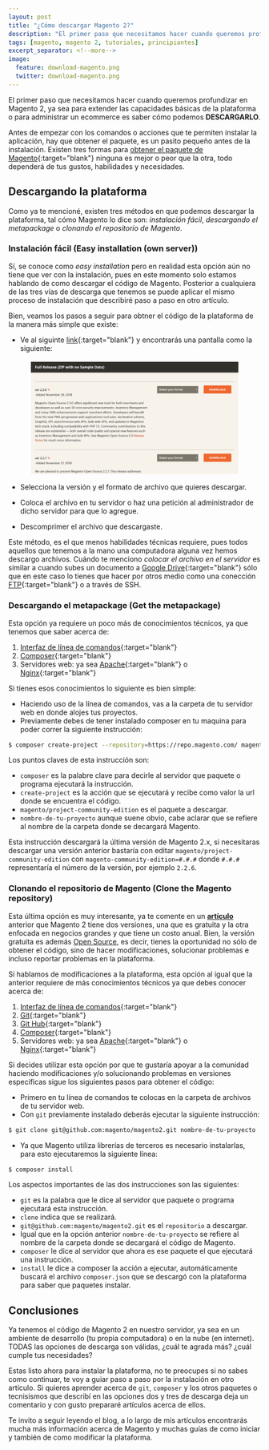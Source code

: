 ```yaml
---
layout: post
title: "¿Cómo descargar Magento 2?"
description: "El primer paso que necesitamos hacer cuando queremos profundizar en Magento 2, ya sea para extender las capacidades básicas de la plataforma o para administrar un ecommerce es saber cómo podemos DESCARGARLO."
tags: [magento, magento 2, tutoriales, principiantes]
excerpt_separator: <!--more-->
image:
  feature: download-magento.png
  twitter: download-magento.png
---
```


El primer paso que necesitamos hacer cuando queremos profundizar en Magento 2, ya sea para extender las capacidades básicas de la plataforma o para administrar un ecommerce es saber cómo podemos <strong>DESCARGARLO</strong>.

<!--more-->

Antes de empezar con los comandos o acciones que te permiten instalar la aplicación, hay que obtener el paquete, es un pasito pequeño antes de la instalación. Existen tres formas para [obtener el paquete de Magento](https://devdocs.magento.com/guides/v2.3/install-gde/bk-install-guide.html){:target="blank"} ninguna es mejor o peor que la otra, todo dependerá de tus gustos, habilidades y necesidades.

## Descargando la plataforma

Como ya te mencioné, existen tres métodos en que podemos descargar la plataforma, tal cómo Magento lo dice son: <i>instalación fácil</i>, <i>descargando el metapackage</i> o <i>clonando el repositorio de Magento</i>.

### Instalación fácil (Easy installation (own server))

Sí, se conoce como <i>easy installation</i> pero en realidad esta opción aún no tiene que ver con la instalación, pues en este momento solo estamos hablando de como descargar el código de Magento. Posterior a cualquiera de las tres vías de descarga que tenemos se puede aplicar el mismo proceso de instalación que describiré paso a paso en otro artículo.

Bien, veamos los pasos a seguir para obtner el código de la plataforma de la manera más simple que existe:

- Ve al siguinte [link](https://magento.com/tech-resources/download){:target="blank"} y encontrarás una pantalla como la siguiente: 

<figure>
	<a href="/images/blog/magento-install/download.png">
		<img src="/images/blog/magento-install/download.png" alt="Magento 2 download view">
	</a>
</figure>

- Selecciona la versión y el formato de archivo que quieres descargar.

- Coloca el archivo en tu servidor o haz una petición al administrador de dicho servidor para que lo agregue.

- Descomprimer el archivo que descargaste.

Este método, es el que menos habilidades técnicas requiere, pues todos aquellos que tenemos a la mano una computadora alguna vez hemos descargo archivos. Cuándo te menciono <i>colocar el archivo en el servidor</i> es similar a cuando subes un documento a [Google Drive](https://www.google.com/drive/){:target="blank"} sólo que en este caso lo tienes que hacer por otros medio como una conección [FTP](https://filezilla-project.org/){:target="blank"} o a través de SSH.

### Descargando el metapackage (Get the metapackage)

Esta opción ya requiere un poco más de conocimientos técnicos, ya que tenemos que saber acerca de:

1. [Interfaz de línea de comandos](https://es.wikipedia.org/wiki/Interfaz_de_l%C3%ADnea_de_comandos){:target="blank"}
2. [Composer](https://getcomposer.org/){:target="blank"}
3. Servidores web: ya sea [Apache](https://httpd.apache.org/){:target="blank"} o [Nginx](https://nginx.org/en/){:target="blank"}

Si tienes esos conocimientos lo siguiente es bien simple:

- Haciendo uso de la línea de comandos, vas a la carpeta de tu servidor web en donde alojes tus proyectos.
- Previamente debes de tener instalado composer en tu maquina para poder correr la siguiente instrucción:

```bash
$ composer create-project --repository=https://repo.magento.com/ magento/project-community-edition nombre-de-tu-proyecto
```

Los puntos claves de esta instrucción son:

- `composer` es la palabre clave para decirle al servidor que paquete o programa ejecutará la instrucción.
- `create-project` es la acción que se ejecutará y recibe como valor la url donde se encuentra el código.
- `magento/project-community-edition` es el paquete a descargar.
- `nombre-de-tu-proyecto` aunque suene obvio, cabe aclarar que se refiere al nombre de la carpeta donde se decargará Magento.

Esta instrucción descargará la última versión de Magento 2.x, si necesitaras descargar una versión anterior bastaría con editar `magento/project-community-edition` con `magento-community-edition=#.#.#` donde `#.#.#`  representaría el número de la versión, por ejemplo `2.2.6`.

### Clonando el repositorio de Magento (Clone the Magento repository)

Esta última opción es muy interesante, ya te comente en un <strong>[artículo](http://www.tadeobarranco.com/magento-out-of-the-box-es-suficiente-para-poder-vender-en-internet/)</strong> anterior que Magento 2 tiene dos versiones, una que es gratuita y la otra enfocada en negocios grandes y que tiene un costo anual. Bien, la versión gratuita es además [Open Source](http://www.tadeobarranco.com/open-source/), es decir, tienes la oportunidad no sólo de obtener el código, sino de hacer modificaciones, solucionar problemas e incluso reportar problemas en la plataforma.

Si hablamos de modificaciones a la plataforma, esta opción al igual que la anterior requiere de más conocimientos técnicos ya que debes conocer acerca de:

1. [Interfaz de línea de comandos](https://es.wikipedia.org/wiki/Interfaz_de_l%C3%ADnea_de_comandos){:target="blank"}
2. [Git](https://git-scm.com/){:target="blank"}
3. [Git Hub](https://github.com/){:target="blank"}
4. [Composer](https://getcomposer.org/){:target="blank"}
5. Servidores web: ya sea [Apache](https://httpd.apache.org/){:target="blank"} o [Nginx](https://nginx.org/en/){:target="blank"}

Si decides utilizar esta opción por que te gustaría apoyar a la comunidad haciendo modificaciones y/o solucionando problemas en versiones específicas sigue los siguientes pasos para obtener el código:

- Primero en tu línea de comandos te colocas en la carpeta de archivos de tu servidor web.
- Con `git` previamente instalado deberás ejecutar la siguiente instrucción:

```bash
$ git clone git@github.com:magento/magento2.git nombre-de-tu-proyecto
```

- Ya que Magento utiliza librerías de terceros es necesario instalarlas, para esto ejecutaremos la siguiente línea:

```bash
$ composer install
```

Los aspectos importantes de las dos instrucciones son las siguientes:

- `git` es la palabra que le dice al servidor que paquete o programa ejecutará esta instrucción.
- `clone` indica que se realizará.
- `git@github.com:magento/magento2.git` es el `repositorio` a descargar.
- Igual que en la opción anterior `nombre-de-tu-proyecto` se refiere al nombre de la carpeta donde se decargará el código de Magento.
- `composer` le dice al servidor que ahora es ese paquete el que ejecutará una instrucción.
- `install` le dice a composer la acción a ejecutar, automáticamente buscará el archivo `composer.json` que se descargó con la plataforma para saber que paquetes instalar.

## Conclusiones

Ya tenemos el código de Magento 2 en nuestro servidor, ya sea en un ambiente de desarrollo (tu propia computadora) o en la nube (en internet). TODAS las opciones de descarga son válidas, ¿cuál te agrada más? ¿cuál cumple tus necesidades?

Estas listo ahora para instalar la plataforma, no te preocupes si no sabes como continuar, te voy a guiar paso a paso por la instalación en otro artículo. Si quieres aprender acerca de `git`, `composer` y los otros paquetes o tecnisismos que describí en las opciones dos y tres de descarga deja un comentario y con gusto prepararé artículos acerca de ellos.

Te invito a seguir leyendo el blog, a lo largo de mis artículos encontrarás mucha más información acerca de Magento y muchas guías de como iniciar y también de como modificar la plataforma.